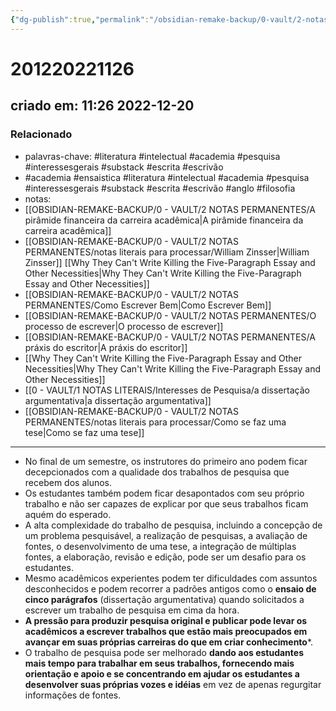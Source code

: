 ```yaml
---
{"dg-publish":true,"permalink":"/obsidian-remake-backup/0-vault/2-notas-permanentes/como-nao-se-faz-uma-tese/","tags":["permanente","literatura","intelectual","academia","pesquisa","interessesgerais","substack","escrita","escrivão","ensaistica","anglo","filosofia"],"dgHomeLink":true,"dgShowLocalGraph":true,"dgShowFileTree":true,"dgEnableSearch":true,"noteIcon":""}
---
```


# 201220221126
## criado em: 11:26 2022-12-20

### Relacionado
- palavras-chave: #literatura #intelectual #academia #pesquisa #interessesgerais #substack #escrita #escrivão 
- #academia #ensaistica #literatura #intelectual #academia #pesquisa #interessesgerais #substack #escrita #escrivão #anglo #filosofia 
- notas: 
- [[OBSIDIAN-REMAKE-BACKUP/0 - VAULT/2 NOTAS PERMANENTES/A pirâmide financeira da carreira acadêmica\|A pirâmide financeira da carreira acadêmica]]
- [[OBSIDIAN-REMAKE-BACKUP/0 - VAULT/2 NOTAS PERMANENTES/notas literais para processar/William Zinsser\|William Zinsser]] [[Why They Can't Write Killing the Five-Paragraph Essay and Other Necessities\|Why They Can't Write Killing the Five-Paragraph Essay and Other Necessities]]
- [[OBSIDIAN-REMAKE-BACKUP/0 - VAULT/2 NOTAS PERMANENTES/Como Escrever Bem\|Como Escrever Bem]]
- [[OBSIDIAN-REMAKE-BACKUP/0 - VAULT/2 NOTAS PERMANENTES/O processo de escrever\|O processo de escrever]]
- [[OBSIDIAN-REMAKE-BACKUP/0 - VAULT/2 NOTAS PERMANENTES/A práxis do escritor\|A práxis do escritor]]
- [[Why They Can't Write Killing the Five-Paragraph Essay and Other Necessities\|Why They Can't Write Killing the Five-Paragraph Essay and Other Necessities]]
- [[0 - VAULT/1 NOTAS LITERAIS/Interesses de Pesquisa/a dissertação argumentativa\|a dissertação argumentativa]]
- [[OBSIDIAN-REMAKE-BACKUP/0 - VAULT/2 NOTAS PERMANENTES/notas literais para processar/Como se faz uma tese\|Como se faz uma tese]]
---

- No final de um semestre, os instrutores do primeiro ano podem ficar decepcionados com a qualidade dos trabalhos de pesquisa que recebem dos alunos.
- Os estudantes também podem ficar desapontados com seu próprio trabalho e não ser capazes de explicar por que seus trabalhos ficam aquém do esperado.
- A alta complexidade do trabalho de pesquisa, incluindo a concepção de um problema pesquisável, a realização de pesquisas, a avaliação de fontes, o desenvolvimento de uma tese, a integração de múltiplas fontes, a elaboração, revisão e edição, pode ser um desafio para os estudantes.
- Mesmo acadêmicos experientes podem ter dificuldades com assuntos desconhecidos e podem recorrer a padrões antigos como o **ensaio de cinco parágrafos** (dissertação argumentativa) quando solicitados a escrever um trabalho de pesquisa em cima da hora.
- **A pressão para produzir pesquisa original e publicar pode levar os acadêmicos a escrever trabalhos que estão mais preocupados em avançar em suas próprias carreiras do que em criar conhecimento***.
- O trabalho de pesquisa pode ser melhorado **dando aos estudantes mais tempo para trabalhar em seus trabalhos, fornecendo mais orientação e apoio e se concentrando em ajudar os estudantes a desenvolver suas próprias vozes e idéias** em vez de apenas regurgitar informações de fontes.